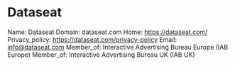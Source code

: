 
# Dataseat

Name: Dataseat
Domain: dataseat.com
Home: https://dataseat.com/
Privacy_policy: https://dataseat.com/privacy-policy
Email: info@dataseat.com
Member_of: Interactive Advertising Bureau Europe (IAB Europe)
Member_of: Interactive Advertising Bureau UK (IAB UK)
